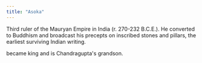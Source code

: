 ```yaml
---
title: "Asoka"
---
```

Third ruler of the Mauryan Empire in India (r. 270-232 B.C.E.). He converted to Buddhism and broadcast his precepts on inscribed stones and pillars, the earliest surviving Indian writing.

became king and is Chandragupta's grandson.

